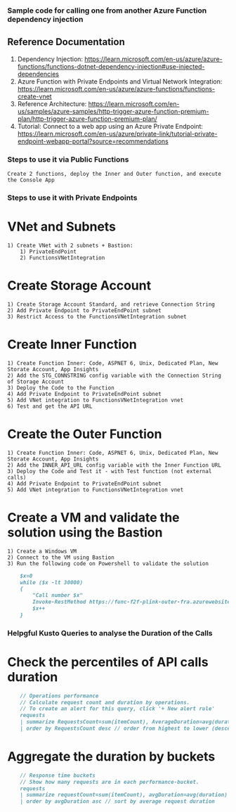 ### Sample code for calling one from another Azure Function dependency injection
## Reference Documentation
   1) Dependency Injection: https://learn.microsoft.com/en-us/azure/azure-functions/functions-dotnet-dependency-injection#use-injected-dependencies
   2) Azure Function with Private Endpoints and Virtual Network Integration: https://learn.microsoft.com/en-us/azure/azure-functions/functions-create-vnet
   3) Reference Architecture: https://learn.microsoft.com/en-us/samples/azure-samples/http-trigger-azure-function-premium-plan/http-trigger-azure-function-premium-plan/
   4) Tutorial: Connect to a web app using an Azure Private Endpoint: https://learn.microsoft.com/en-us/azure/private-link/tutorial-private-endpoint-webapp-portal?source=recommendations 

### Steps to use it via Public Functions
    Create 2 functions, deploy the Inner and Outer function, and execute the Console App 

### Steps to use it with Private Endpoints
# VNet and Subnets
    1) Create VNet with 2 subnets + Bastion:
        1) PrivateEndPoint
        2) FunctionsVNetIntegration
# Create Storage Account
    1) Create Storage Account Standard, and retrieve Connection String
    2) Add Private Endpoint to PrivateEndPoint subnet
    3) Restrict Access to the FunctionsVNetIntegration subnet
# Create Inner Function
    1) Create Function Inner: Code, ASPNET 6, Unix, Dedicated Plan, New Storate Account, App Insights
    2) Add the STG_CONNSTRING config variable with the Connection String of Storage Account
    3) Deploy the Code to the Function 
    4) Add Private Endpoint to PrivateEndPoint subnet
    5) Add VNet integration to FunctionsVNetIntegration vnet
    6) Test and get the API URL
# Create the Outer Function
    1) Create Function Inner: Code, ASPNET 6, Unix, Dedicated Plan, New Storate Account, App Insights
    2) Add the INNER_API_URL config variable with the Inner Function URL
    3) Deploy the Code and Test it - with Test function (not external calls)
    4) Add Private Endpoint to PrivateEndPoint subnet
    5) Add VNet integration to FunctionsVNetIntegration vnet
# Create a VM and validate the solution using the Bastion
    1) Create a Windows VM
    2) Connect to the VM using Bastion
    3) Run the following code on Powershell to validate the solution

```markdown
    $x=0
    while ($x -lt 30000)
    {
        "Call number $x"
        Invoke-RestMethod https://func-f2f-plink-outer-fra.azurewebsites.net/api/HttpTriggerOuterFunction
        $x++
    }
```
    
### Helpgful Kusto Queries to analyse the Duration of the Calls
# Check the percentiles of API calls duration

```markdown
    // Operations performance 
    // Calculate request count and duration by operations. 
    // To create an alert for this query, click '+ New alert rule'
    requests
    | summarize RequestsCount=sum(itemCount), AverageDuration=avg(duration), percentiles(duration, 50, 95, 99, 99.5,99.9, 99.99) by operation_Name // you can replace 'operation_Name' with another value to segment by a different property
    | order by RequestsCount desc // order from highest to lower (descending)
```

# Aggregate the duration by buckets

```markdown
    // Response time buckets 
    // Show how many requests are in each performance-bucket. 
    requests
    | summarize requestCount=sum(itemCount), avgDuration=avg(duration) by performanceBucket
    | order by avgDuration asc // sort by average request duration
```